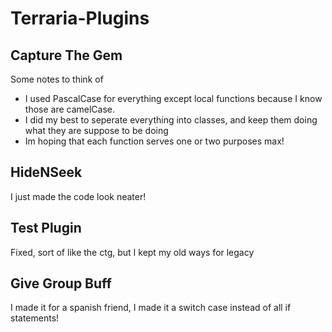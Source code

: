 # Terraria-Plugins
## Capture The Gem
Some notes to think of
- I used PascalCase for everything except local functions because I know those are camelCase.
- I did my best to seperate everything into classes, and keep them doing what they are suppose to be doing
- Im hoping that each function serves one or two purposes max!
## HideNSeek
I just made the code look neater!
## Test Plugin
Fixed, sort of like the ctg, but I kept my old ways for legacy
## Give Group Buff
I made it for a spanish friend, I made it a switch case instead of all if statements!
